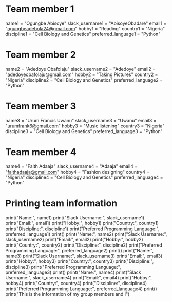 # Team member 1
name1 = "Ogungbe Abisoye"
slack_username1 = "AbisoyeObadare"
email1 = "ogungbeadebola24@gmail.com"
hobby1 = "Reading"
country1 = "Nigeria"
discipline1 = "Cell Biology and Genetics"
preferred_language1 = "Python"

# Team member 2
name2 = "Adedoye Obafolaju"
slack_username2 = "Adedoye"
email2 = "adedoyeobafolaju@gmail.com"
hobby2 = "Taking Pictures"
country2 = "Nigeria"
discipline2 = "Cell Biology and Genetics"
preferred_language2 = "Python"

# Team member 3
name3 = "Urum Francis Uwanu"
slack_username3 = "Uwanu"
email3 = "urumfrank6@gmail.com"
hobby3 = "Music listening"
country3 = "Nigeria"
discipline3 = "Cell Biology and Genetics"
preferred_language3 = "Python"

# Team member 4
name4 = "Faith Adaaja"
slack_username4 = "Adaaja"
email4 = "faithadaaja@gmail.com"
hobby4 = "Fashion designing"
country4 = "Nigeria"
discipline4 = "Cell Biology and Genetics"
preferred_language4 = "Python"

# Printing team information
print("Name:", name1)
print("Slack Username:", slack_username1)
print("Email:", email1)
print("Hobby:", hobby1)
print("Country:", country1)
print("Discipline:", discipline1)
print("Preferred Programming Language:", preferred_language1)
print()
print("Name:", name2)
print("Slack Username:", slack_username2)
print("Email:", email2)
print("Hobby:", hobby2)
print("Country:", country2)
print("Discipline:", discipline2)
print("Preferred Programming Language:", preferred_language2)
print()
print("Name:", name3)
print("Slack Username:", slack_username3)
print("Email:", email3)
print("Hobby:", hobby3)
print("Country:", country3)
print("Discipline:", discipline3)
print("Preferred Programming Language:", preferred_language3)
print()
print("Name:", name4)
print("Slack Username:", slack_username4)
print("Email:", email4)
print("Hobby:", hobby4)
print("Country:", country4)
print("Discipline:", discipline4)
print("Preferred Programming Language:", preferred_language4)
print()
print("This is the information of my group members and I")
